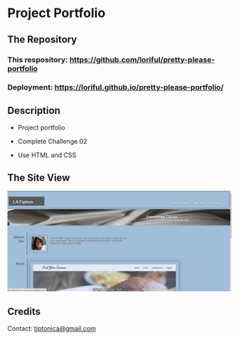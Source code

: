 # **Project Portfolio**

## **The Repository**
### This respository:  https://github.com/loriful/pretty-please-portfolio
### Deployment:  https://loriful.github.io/pretty-please-portfolio/



## **Description**

- Project portfolio

- Complete Challenge 02

- Use HTML and CSS


## **The Site View**

<p align="center">
  <img src="./assets/images/mock-up.png" alt="Web Page Mock-UP" >
</p>

## **Credits**

Contact:  tiptonica@gmail.com
